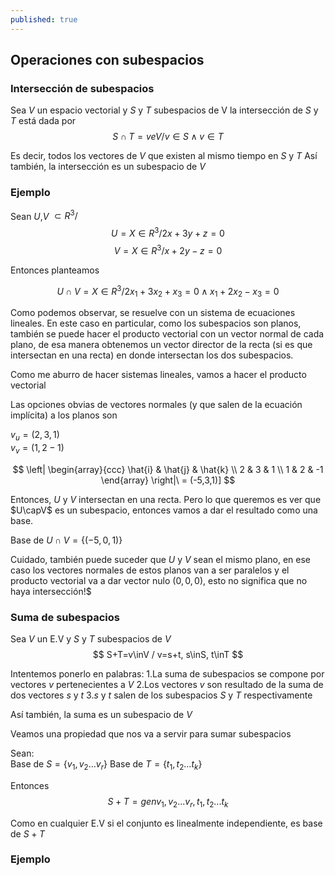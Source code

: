 ```yaml
---
published: true
---
```

## Operaciones con subespacios

### Intersección de subespacios

Sea $V$ un espacio vectorial y $S$ y $T$ subespacios de V
la intersección de $S$ y $T$ está dada por  
$$ S \cap T=veV / v \in S \wedge v \in T $$

Es decir, todos los vectores de $V$ que existen al mismo tiempo en $S$ y $T$
Así también, la intersección es un subespacio de $V$

### Ejemplo

Sean $U$,$V$ $\subset R^3 /$  
$$ U=X \in R^3 / 2x+3y+z=0 $$
$$ V=X \in R^3 / x+2y-z=0 $$

Entonces planteamos

$$ U \cap V=X \in R^3 / 2x_1+3x_2+x_3=0 \wedge x_1+2x_2-x_3=0 $$

Como podemos observar, se resuelve con un sistema de ecuaciones lineales.
En este caso en particular, como los subespacios son planos, también se puede hacer el producto vectorial con un vector normal de cada plano, de esa manera obtenemos un vector director de la recta (si es que intersectan en una recta) en donde intersectan los dos subespacios.

Como me aburro de hacer sistemas lineales, vamos a hacer el producto vectorial

Las opciones obvias de vectores normales (y que salen de la ecuación implícita) a los planos son  

$v_{u}=(2,3,1)$  
$v_{v}=(1,2-1)$

$$
\left| \begin{array}{ccc}
\hat{i} & \hat{j} & \hat{k} \\
2 & 3 & 1 \\
1 & 2 & -1 \end{array} \right|\ = (-5,3,1)] 
$$

Entonces, $U$ y $V$ intersectan en una recta. Pero lo que queremos es ver que $U\capV$ es un subespacio, entonces vamos a dar el resultado como una base.

Base de $U \cap V=\{(-5,0,1)\}$

Cuidado, también puede suceder que $U$ y $V$ sean el mismo plano, en ese caso los vectores normales de estos planos van a ser paralelos y el producto vectorial va a dar vector nulo $(0,0,0)$, esto no significa que no haya intersección!$

### Suma de subespacios

Sea $V$ un E.V y $S$ y $T$ subespacios de $V$ 
$$ S+T=v\inV / v=s+t, s\inS, t\inT $$

Intentemos ponerlo en palabras:
1.La suma de subespacios se compone por vectores $v$ pertenecientes a $V$
2.Los vectores $v$ son resultado de la suma de dos vectores $s$ y $t$
3.$s$ y $t$ salen de los subespacios $S$ y $T$ respectivamente

Así también, la suma es un subespacio de $V$

Veamos una propiedad que nos va a servir para sumar subespacios

Sean:  
Base de $S=\{v_{1}, v_{2}...v_{r}\}$
Base de $T=\{t_{1}, t_{2}...t_{k}\}$  

Entonces  
$$ S+T=gen{v_{1}, v_{2}...v_{r}, t_{1}, t_{2}...t_{k}} $$  

Como en cualquier E.V si el conjunto es linealmente independiente, es base de $S+T$

### Ejemplo











